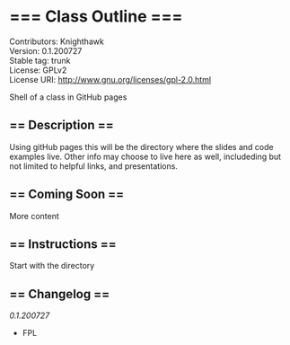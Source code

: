 # === Class Outline ===
Contributors: Knighthawk<br>
Version: 0.1.200727<br>
Stable tag: trunk<br>
License: GPLv2<br>
License URI: http://www.gnu.org/licenses/gpl-2.0.html<br>

Shell of a class in GitHub pages

## == Description ==

Using gitHub pages this will be the directory where the slides and code examples live. Other info may choose to live here as well, includeding but not limited to helpful links, and presentations.<br>

## == Coming Soon ==

More content<br>


## == Instructions ==
Start with the directory<br>


## == Changelog ==

*0.1.200727*
* FPL